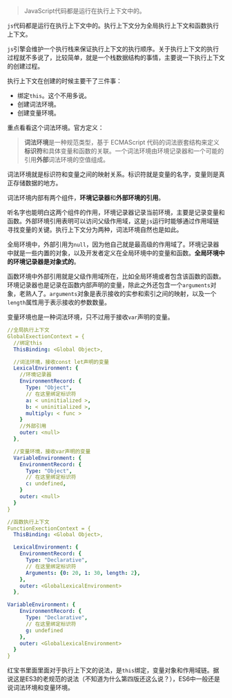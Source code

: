 > JavaScript代码都是运行在执行上下文中的。

`js`代码都是运行在执行上下文中的。执行上下文分为全局执行上下文和函数执行上下文。

`js`引擎会维护一个执行栈来保证执行上下文的执行顺序。关于执行上下文的执行过程就不多说了，比较简单，就是一个栈数据结构的事情，主要说一下执行上下文的创建过程。

执行上下文在创建的时候主要干了三件事：

- 绑定`this`。这个不用多说。
- 创建词法环境。
- 创建变量环境。

重点看看这个词法环境。官方定义：

> **词法环境**是一种规范类型，基于 ECMAScript 代码的词法嵌套结构来定义**标识符**和具体变量和函数的关联。一个词法环境由环境记录器和一个可能的引用**外部**词法环境的空值组成。

词法环境就是标识符和变量之间的映射关系。标识符就是变量的名字，变量则是真正存储数据的地方。

词法环境内部有两个组件，**环境记录器**和**外部环境的引用**。

听名字也能明白这两个组件的作用，环境记录器记录当前环境，主要是记录变量和函数。外部环境引用表明可以访问父级作用域，这是`js`运行时能够通过作用域链寻找变量的关键。执行上下文分为两种，词法环境自然也是如此。

全局环境中，外部引用为`null`，因为他自己就是最高级的作用域了。环境记录器中就是一些内置的对象，以及开发者定义在全局环境中的变量和函数。**全局环境中的环境记录器是对象式的**。

函数环境中外部引用就是父级作用域所在，比如全局环境或者包含该函数的函数。环境记录器也是记录在函数内部声明的变量，除此之外还包含一个`arguments`对象，老熟人了。`arguments`对象是表示接收的实参和索引之间的映射，以及一个`length`属性用于表示接收的参数数量。

变量环境也是一种词法环境，只不过用于接收`var`声明的变量。

```yaml
//全局执行上下文
GlobalExectionContext = {
  //绑定this
  ThisBinding: <Global Object>,

  //词法环境，接收const let声明的变量
  LexicalEnvironment: {
    //环境记录器
    EnvironmentRecord: {
      Type: "Object",
      // 在这里绑定标识符
      a: < uninitialized >,
      b: < uninitialized >,
      multiply: < func >
    }
    //外部引用
    outer: <null>
  },

  //变量环境，接收var声明的变量
  VariableEnvironment: {
    EnvironmentRecord: {
      Type: "Object",
      // 在这里绑定标识符
      c: undefined,
    }
    outer: <null>
  }
}

//函数执行上下文
FunctionExectionContext = {
  ThisBinding: <Global Object>,

  LexicalEnvironment: {
    EnvironmentRecord: {
      Type: "Declarative",
      // 在这里绑定标识符
      Arguments: {0: 20, 1: 30, length: 2},
    },
    outer: <GlobalLexicalEnvironment>
  },

VariableEnvironment: {
    EnvironmentRecord: {
      Type: "Declarative",
      // 在这里绑定标识符
      g: undefined
    },
    outer: <GlobalLexicalEnvironment>
  }
}
```

红宝书里面里面对于执行上下文的说法，是`this`绑定，变量对象和作用域链。据说这是ES3的老规范的说法（不知道为什么第四版还这么说？），ES6中一般还是说词法环境和变量环境。